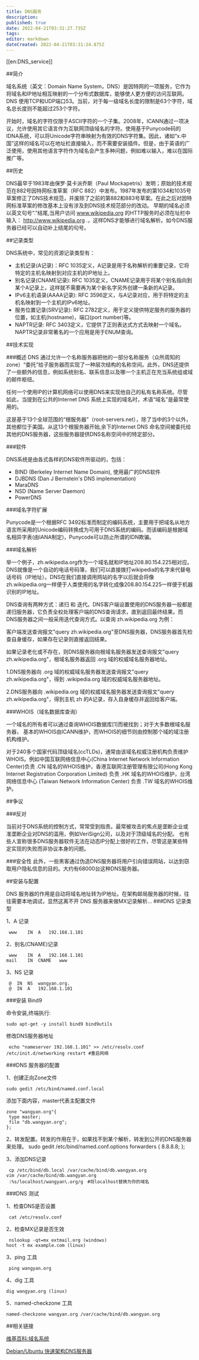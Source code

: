 ```yaml
---
title: DNS服务
description: 
published: true
date: 2022-04-21T03:31:27.735Z
tags: 
editor: markdown
dateCreated: 2022-04-21T03:31:24.875Z
---
```


[[en:DNS_service]]


##简介

域名系统（英文：Domain Name System，DNS）是因特网的一项服务，它作为将域名和IP地址相互映射的一个分布式数据库，能够使人更方便的访问互联网。DNS 使用TCP和UDP端口53。当前，对于每一级域名长度的限制是63个字符，域名总长度则不能超过253个字符。

开始时，域名的字符仅限于ASCII字符的一个子集。2008年，ICANN通过一项决议，允许使用其它语言作为互联网顶级域名的字符。使用基于Punycode码的IDNA系统，可以将Unicode字符串映射为有效的DNS字符集。因此，诸如“x.中国”这样的域名可以在地址栏直接输入，而不需要安装插件。但是，由于英语的广泛使用，使用其他语言字符作为域名会产生多种问题，例如难以输入，难以在国际推广等。

##历史

DNS最早于1983年由保罗·莫卡派乔斯（Paul Mockapetris）发明；原始的技术规范在882号因特网标准草案（RFC 882）中发布。1987年发布的第1034和1035号草案修正了DNS技术规范，并废除了之前的第882和883号草案。在此之后对因特网标准草案的修改基本上没有涉及到DNS技术规范部分的改动。 早期的域名必须以英文句号“.”结尾,当用户访问 www.wikipedia.org 的HTTP服务时必须在址栏中输入： http://www.wikipedia.org .，这样DNS才能够进行域名解析。如今DNS服务器已经可以自动补上结尾的句号。

##记录类型

DNS系统中，常见的资源记录类型有：

- 主机记录(A记录)：RFC 1035定义，A记录是用于名称解析的重要记录，它将特定的主机名映射到对应主机的IP地址上。
- 别名记录(CNAME记录): RFC 1035定义，CNAME记录用于将某个别名指向到某个A记录上，这样就不需要再为某个新名字另外创建一条新的A记录。
- IPv6主机语录(AAAA记录): RFC 3596定义，与A记录对应，用于将特定的主机名映射到一个主机的IPv6地址。
- 服务位置记录(SRV记录): RFC 2782定义，用于定义提供特定服务的服务器的位置，如主机(hostname)，端口(port number)等。
- NAPTR记录: RFC 3403定义，它提供了正则表达式方式去映射一个域名。NAPTR记录非常著名的一个应用是用于ENUM查询。

##技术实现

###概述
DNS 通过允许一个名称服务器把他的一部分名称服务（众所周知的zone）“委托”给子服务器而实现了一种层次结构的名称空间。此外，DNS还提供了一些额外的信息，例如系统别名、联系信息以及哪一个主机正在充当系统组或域的邮件枢纽。

任何一个使用IP的计算机网络可以使用DNS来实现他自己的私有名称系统。尽管如此，当提到在公共的Internet DNS 系统上实现的域名时，术语“域名”是最常使用的。

这是基于13个全球范围的“根服务器”（root-servers.net），除了当中的3个以外，其他都位于美国。从这13个根服务器开始,余下的Internet DNS 命名空间被委托给其他的DNS服务器，这些服务器提供DNS名称空间中的特定部分。

###软件

DNS系统是由各式各样的DNS软件所驱动的，包括：

- BIND (Berkeley Internet Name Domain), 使用最广的DNS软件
- DJBDNS (Dan J Bernstein's DNS implementation)
- MaraDNS
- NSD (Name Server Daemon)
- PowerDNS

###域名字符扩展

Punycode是一个根据RFC 3492标准而制定的编码系统，主要用于把域名从地方语言所采用的Unicode编码转换成为可用于DNS系统的编码。而该编码是根据域名相异字表(由IANA制定)，Punycode可以防止所谓的IDN欺骗。

###域名解析

举一个例子，zh.wikipedia.org作为一个域名就和IP地址208.80.154.225相对应。DNS就像是一个自动的电话号码簿，我们可以直接拨打wikipedia的名字来代替电话号码（IP地址）。DNS在我们直接调用网站的名字以后就会将像zh.wikipedia.org一样便于人类使用的名字转化成像208.80.154.225一样便于机器识别的IP地址。

DNS查询有两种方式：递归 和 迭代。DNS客户端设置使用的DNS服务器一般都是递归服务器，它负责全权处理客户端的DNS查询请求，直到返回最终结果。而DNS服务器之间一般采用迭代查询方式。以查询 zh.wikipedia.org 为例：

客户端发送查询报文"query zh.wikipedia.org"至DNS服务器，DNS服务器首先检查自身缓存，如果存在记录则直接返回结果。

如果记录老化或不存在，则DNS服务器向根域名服务器发送查询报文"query zh.wikipedia.org"，根域名服务器返回 .org 域的权威域名服务器地址。

1.DNS服务器向 .org 域的权威域名服务器发送查询报文"query zh.wikipedia.org"，得到 .wikipedia.org 域的权威域名服务器地址。

2.DNS服务器向 .wikipedia.org 域的权威域名服务器发送查询报文"query zh.wikipedia.org"，得到主机 zh 的A记录，存入自身缓存并返回给客户端。

###WHOIS（域名数据库查询）

一个域名的所有者可以通过查询WHOIS数据库[1]而被找到；对于大多数根域名服务器， 基本的WHOIS由ICANN维护，而WHOIS的细节则由控制那个域的域注册机构维护。

对于240多个国家代码顶级域名(ccTLDs)，通常由该域名权威注册机构负责维护WHOIS。例如中国互联网络信息中心(China Internet Network Information Center)负责 .CN 域名的WHOIS维护，香港互联网注册管理有限公司(Hong Kong Internet Registration Corporation Limited) 负责 .HK 域名的WHOIS维护，台湾网络信息中心 (Taiwan Network Information Center) 负责 .TW 域名的WHOIS维护。

##争议

###反对

当前对于DNS系统的控制方式，常常受到指责。最常被攻击的焦点是垄断企业或准垄断企业对DNS的滥用，例如VeriSign公司，以及对于顶级域名的分配。
也有些人宣称很多DNS服务器软件无法在动态IP分配上很好的工作，尽管这是某些特定实现的失败而非协议本身的问题。

###安全性
此外，一些黑客通过伪造DNS服务器将用户引向错误网站，以达到窃取用户隐私信息的目的。大约有68000台这种DNS服务器。

##安装与配置

DNS 服务器的作用是自动将域名地址转为IP地址。在架构邮局服务器的时候，往往需要本地调试，显然这离不开 DNS 服务器来做MX记录解析...
###DNS 记录类型

1、A 记录

     www	IN	A	192.168.1.101

2、别名(CNAME)记录

     www	IN	A	192.168.1.101
    mail	IN	CNAME	www

3、NS 记录

     @	IN	NS	wangyan.org.
     @	IN	A	192.168.1.101

###安装 Bind9

命令安装,终端执行:

    sudo apt-get -y install bind9 bind9utils

修改DNS服务器地址

     echo "nameserver 192.168.1.101" >> /etc/resolv.conf
    /etc/init.d/networking restart #重启网络

###DNS 服务器的配置

1．创建正向Zone文件

    sudo gedit /etc/bind/named.conf.local

添加下面内容，master代表主配置文件

    zone "wangyan.org"{
     type master;
     file "db.wangyan.org";
    };

2、转发配置。转发的作用在于，如果找不到某个解析，转发到公开的DNS服务器来处理。
     sudo gedit  /etc/bind/named.conf.options
    forwarders {
     8.8.8.8;
    };

3、添加DNS记录

     cp /etc/bind/db.local /var/cache/bind/db.wangyan.org
    vim /var/cache/bind/db.wangyan.org
     :%s/localhost/wangyan\.org/g　#将localhost替换为你的域名

###DNS 测试

1、检查DNS是否设置

     cat /etc/resolv.conf

2、检查MX记录是否生效

     nslookup -qt=mx extmail.org (windows)
    host -t mx example.com (linux)

3、ping 工具

     ping wangyan.org

4、dig 工具

    dig wangyan.org (linux)

5．named-checkzone 工具

    named-checkzone wangyan.org /var/cache/bind/db.wangyan.org

##相关链接

[维基百科:域名系统](http://zh.wikipedia.org/wiki/%E5%9F%9F%E5%90%8D%E7%B3%BB%E7%BB%9F)

[Debian/Ubuntu 快速架构DNS服务器](http://wangyan.org/blog/debian-setup-dns.html)